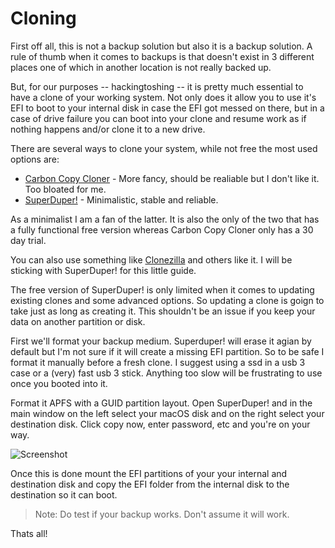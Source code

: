 # Cloning

First off all, this is not a backup solution but also it is a backup solution. A rule of thumb when it comes to backups is that doesn't exist in 3 different places one of which in another location is not really backed up.

But, for our purposes -- hackingtoshing -- it is pretty much essential to have a clone of your working system. Not only does it allow you to use it's EFI to boot to your internal disk in case the EFI got messed on there, but in a case of drive failure you can boot into your clone and resume work as if nothing happens and/or clone it to a new drive.

There are several ways to clone your system, while not free the most used options are:
* [Carbon Copy Cloner](https://bombich.com) - More fancy, should be realiable but I don't like it. Too bloated for me.
* [SuperDuper!](https://www.shirt-pocket.com/SuperDuper/SuperDuperDescription.html) - Minimalistic, stable and reliable.

As a minimalist I am a fan of the latter. It is also the only of the two that has a fully functional free version whereas Carbon Copy Cloner only has a 30 day trial.

You can also use something like [Clonezilla](https://clonezilla.org) and others like it. I will be sticking with SuperDuper! for this little guide.

The free version of SuperDuper! is only limited when it comes to updating existing clones and some advanced options. So updating a clone is goign to take just as long as creating it. This shouldn't be an issue if you keep your data on another partition or disk.

First we'll format your backup medium. Superduper! will erase it agian by default but I'm not sure if it will create a missing EFI partition. So to be safe I format it manually before a fresh clone. I suggest using a ssd in a usb 3 case or a (very) fast usb 3 stick. Anything too slow will be frustrating to use once you booted into it.

Format it APFS with a GUID partition layout. Open SuperDuper! and in the main window on the left select your macOS disk and on the right select your destination disk. Click copy now, enter password, etc and you're on your way.

![Screenshot](https://github.com/zearp/OptiHack/blob/master/images/superduper.png)

Once this is done mount the EFI partitions of your your internal and destination disk and copy the EFI folder from the internal disk to the destination so it can boot.

> Note: Do test if your backup works. Don't assume it will work.

Thats all!
